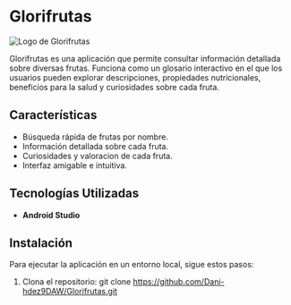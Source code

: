 # Glorifrutas

![Logo de Glorifrutas](C:\Users\danie\AndroidStudioProjects\Glorifrutas\app\src\main\res\drawable\logoglorifrutas.png)

Glorifrutas es una aplicación que permite consultar información detallada sobre diversas frutas. Funciona como un glosario interactivo en el que los usuarios pueden explorar descripciones, propiedades nutricionales, beneficios para la salud y curiosidades sobre cada fruta.

## Características
- Búsqueda rápida de frutas por nombre.
- Información detallada sobre cada fruta.
- Curiosidades y valoracion de cada fruta.
- Interfaz amigable e intuitiva.

## Tecnologías Utilizadas
- **Android Studio**

## Instalación
Para ejecutar la aplicación en un entorno local, sigue estos pasos:

1. Clona el repositorio:
   git clone https://github.com/Dani-hdez9DAW/Glorifrutas.git
